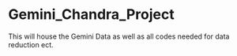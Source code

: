 # Gemini_Chandra_Project
This will house the Gemini Data as well as all codes needed for data reduction ect.
